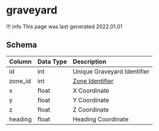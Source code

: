 # graveyard

!!! info
	This page was last generated 2022.01.01

## Schema

| Column | Data Type | Description |
| :--- | :--- | :--- |
| id | int | Unique Graveyard Identifier |
| zone_id | int | [Zone Identifier](../../../../server/zones/zone-list) |
| x | float | X Coordinate |
| y | float | Y Coordinate |
| z | float | Z Coordinate |
| heading | float | Heading Coordinate |


